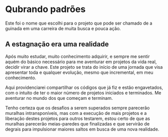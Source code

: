 # Qubrando padrões

Este foi o nome que escolhi para o projeto que pode ser chamado de a guinada em uma carreira de muita busca e pouca ação.

## A estagnação era uma realidade

Após muito estudar, muito conhecimento adquirir, e sempre me sentir aquém do básico necessário para me aventurar em projetos da vida real, decidir virar a chave. Este projeto se trata do início de uma jornada que visa apresentar toda e qualquer evolução, mesmo que incremental, em meu conhecimento.

Aqui providenciarei compartilhar os códigos que já fiz e estão engavetados, com o intuito de ter o maior número de projetos iniciados e terminados. Me aventurar no mundo dos que começam e terminam.

Tenho certeza que os desafios a serem superados sempre parecerão muralhas intransponíveis, mas com a execução de mais projetos e a liberação destes projetos para outros testarem, estou certo de que as muralhas parecerão meias-paredes que finalizadas e que servirão de degrais para impulsionar maiores saltos em busca de uma nova realidade.

